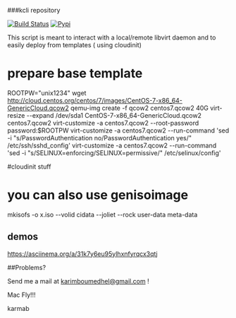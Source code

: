 ###kcli repository

[![Build Status](https://travis-ci.org/karmab/kcli.svg?branch=master)](https://travis-ci.org/karmab/kcli)
[![Pypi](http://img.shields.io/pypi/v/kcli.svg)](https://pypi.python.org/pypi/kcli/)

This script is meant to interact with a local/remote libvirt daemon and to easily deploy from templates ( using cloudinit)

# prepare base template
ROOTPW="unix1234"
wget http://cloud.centos.org/centos/7/images/CentOS-7-x86_64-GenericCloud.qcow2
qemu-img create -f qcow2 centos7.qcow2 40G
virt-resize --expand /dev/sda1 CentOS-7-x86_64-GenericCloud.qcow2 centos7.qcow2
virt-customize -a centos7.qcow2 --root-password password:$ROOTPW
virt-customize -a centos7.qcow2 --run-command 'sed -i "s/PasswordAuthentication no/PasswordAuthentication yes/" /etc/ssh/sshd_config'
virt-customize -a centos7.qcow2 --run-command 'sed -i "s/SELINUX=enforcing/SELINUX=permissive/" /etc/selinux/config'

#cloudinit stuff
# you can also use genisoimage
mkisofs  -o x.iso --volid cidata --joliet --rock user-data meta-data

## demos
https://asciinema.org/a/31k7y6eu95ylhxnfyrqcx3qtj


##Problems?

Send me a mail at [karimboumedhel@gmail.com](mailto:karimboumedhel@gmail.com) !

Mac Fly!!!

karmab
